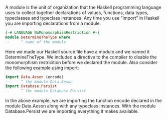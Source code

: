 A module is the unit of organization that the Haskell programming language uses to collect together declarations of values, functions, data types, typeclasses and typeclass instances. Any time you use "import" in Haskell you are importing declarations from a module.
```Haskell
{-# LANGUAGE NoMonomorphismRestriction #-}
module DetermineTheType where
--     ^ name of the module
```
Here we made our Haskell source file have a module and we named it DetermineTheType. We included a directive to the compiler to disable the monomorphism restricition before we declared the module. Also consider the following example using import:
```Haskell
import Data.Aeson (encode)
--     ^ the module Data.Aeson
import Database.Persist
--     ^ the module Database.Persist
```
In the above example, we are importing the function encode declared in the module Data.Aeson along with any typeclass instances. With the module Database.Persist we are importing everything it makes available.
